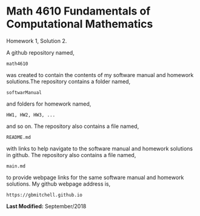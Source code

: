 # Math 4610 Fundamentals of Computational Mathematics
Homework 1, Solution 2.
  
A github repository named,

    math4610

was created to contain the contents of my software manual and homework
solutions.The repository contains a folder named,

    softwarManual
    
and folders for homework named,

    HW1, HW2, HW3, ...
    
and so on. The repository also contains a file named,

    README.md 

with links to help navigate to the software manual and homework solutions
in github. The repository also contains a file named,

    main.md 

to provide webpage links for the same software manual and homework solutions.
My github webpage address is,

    https://gbmitchell.github.io
  
**Last Modified:** September/2018

